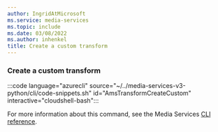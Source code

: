 ```yaml
---
author: IngridAtMicrosoft
ms.service: media-services
ms.topic: include
ms.date: 03/08/2022
ms.author: inhenkel
title: Create a custom transform
---
```


<!--Create a custom transform-->

### Create a custom transform

:::code language="azurecli" source="~/../media-services-v3-python/cli/code-snippets.sh" id="AmsTransformCreateCustom" interactive="cloudshell-bash":::

For more information about this command, see the Media Services [CLI reference](/cli/azure/ams/transform?view=azure-cli-latest#az-ams-transform-create&preserve-view=true).
